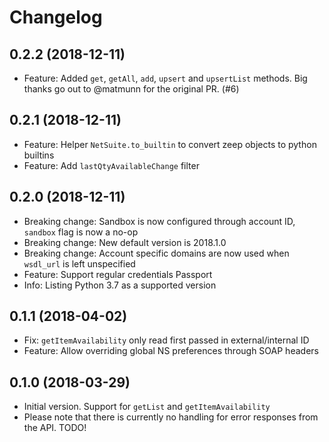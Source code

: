 # Changelog

## 0.2.2 (2018-12-11)

* Feature: Added `get`, `getAll`, `add`, `upsert` and `upsertList` methods. Big thanks go out to @matmunn for the original PR. (#6)

## 0.2.1 (2018-12-11)

* Feature: Helper `NetSuite.to_builtin` to convert zeep objects to python builtins
* Feature: Add `lastQtyAvailableChange` filter

## 0.2.0 (2018-12-11)

* Breaking change: Sandbox is now configured through account ID, `sandbox` flag is now a no-op
* Breaking change: New default version is 2018.1.0
* Breaking change: Account specific domains are now used when `wsdl_url` is left unspecified
* Feature: Support regular credentials Passport
* Info: Listing Python 3.7 as a supported version

## 0.1.1 (2018-04-02)

* Fix: `getItemAvailability` only read first passed in external/internal ID
* Feature: Allow overriding global NS preferences through SOAP headers

## 0.1.0 (2018-03-29)

* Initial version. Support for `getList` and `getItemAvailability`
* Please note that there is currently no handling for error responses from the API. TODO!
